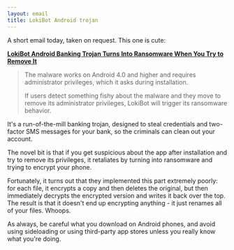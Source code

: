 ```yaml
---
layout: email
title: LokiBot Android trojan
---
```


A short email today, taken on request. This one is cute: 

[**LokiBot Android Banking Trojan Turns Into Ransomware When You Try to Remove It**](https://www.bleepingcomputer.com/news/security/lokibot-android-banking-trojan-turns-into-ransomware-when-you-try-to-remove-it/)

>The malware works on Android 4.0 and higher and requires administrator privileges, which it asks during installation.
>
>If users detect something fishy about the malware and they move to remove its administrator privileges, LokiBot will trigger its ransomware behavior.

It's a run-of-the-mill banking trojan, designed to steal credentials and two-factor SMS messages for your bank, so the criminals can clean out your account. 

The novel bit is that if you get suspicious about the app after installation and try to remove its privileges, it retaliates by turning into ransomware and trying to encrypt your phone.

Fortunately, it turns out that they implemented this part extremely poorly: for each file, it encrypts a copy and then deletes the original, but then immediately decrypts the encrypted version and writes it back over the top. The result is that it doesn't end up encrypting anything - it just renames all of your files. Whoops.

As always, be careful what you download on Android phones, and avoid using sideloading or using third-party app stores unless you really know what you're doing.